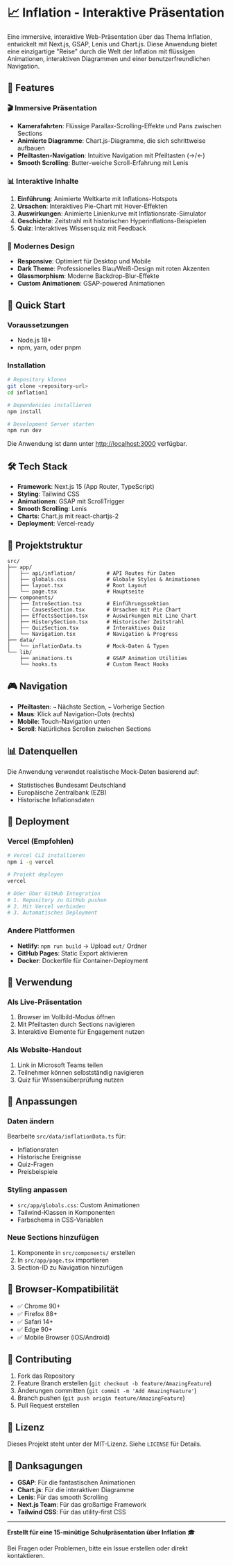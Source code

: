# 📈 Inflation - Interaktive Präsentation

Eine immersive, interaktive Web-Präsentation über das Thema Inflation, entwickelt mit Next.js, GSAP, Lenis und Chart.js. Diese Anwendung bietet eine einzigartige "Reise" durch die Welt der Inflation mit flüssigen Animationen, interaktiven Diagrammen und einer benutzerfreundlichen Navigation.

## 🌟 Features

### 🎬 Immersive Präsentation
- **Kamerafahrten**: Flüssige Parallax-Scrolling-Effekte und Pans zwischen Sections
- **Animierte Diagramme**: Chart.js-Diagramme, die sich schrittweise aufbauen
- **Pfeiltasten-Navigation**: Intuitive Navigation mit Pfeiltasten (→/←)
- **Smooth Scrolling**: Butter-weiche Scroll-Erfahrung mit Lenis

### 📊 Interaktive Inhalte
1. **Einführung**: Animierte Weltkarte mit Inflations-Hotspots
2. **Ursachen**: Interaktives Pie-Chart mit Hover-Effekten
3. **Auswirkungen**: Animierte Linienkurve mit Inflationsrate-Simulator
4. **Geschichte**: Zeitstrahl mit historischen Hyperinflations-Beispielen
5. **Quiz**: Interaktives Wissensquiz mit Feedback

### 🎨 Modernes Design
- **Responsive**: Optimiert für Desktop und Mobile
- **Dark Theme**: Professionelles Blau/Weiß-Design mit roten Akzenten
- **Glassmorphism**: Moderne Backdrop-Blur-Effekte
- **Custom Animationen**: GSAP-powered Animationen

## 🚀 Quick Start

### Voraussetzungen
- Node.js 18+
- npm, yarn, oder pnpm

### Installation

```bash
# Repository klonen
git clone <repository-url>
cd inflation1

# Dependencies installieren
npm install

# Development Server starten
npm run dev
```

Die Anwendung ist dann unter [http://localhost:3000](http://localhost:3000) verfügbar.

## 🛠️ Tech Stack

- **Framework**: Next.js 15 (App Router, TypeScript)
- **Styling**: Tailwind CSS
- **Animationen**: GSAP mit ScrollTrigger
- **Smooth Scrolling**: Lenis
- **Charts**: Chart.js mit react-chartjs-2
- **Deployment**: Vercel-ready

## 📁 Projektstruktur

```
src/
├── app/
│   ├── api/inflation/          # API Routes für Daten
│   ├── globals.css             # Globale Styles & Animationen
│   ├── layout.tsx              # Root Layout
│   └── page.tsx                # Hauptseite
├── components/
│   ├── IntroSection.tsx        # Einführungssektion
│   ├── CausesSection.tsx       # Ursachen mit Pie Chart
│   ├── EffectsSection.tsx      # Auswirkungen mit Line Chart
│   ├── HistorySection.tsx      # Historischer Zeitstrahl
│   ├── QuizSection.tsx         # Interaktives Quiz
│   └── Navigation.tsx          # Navigation & Progress
├── data/
│   └── inflationData.ts        # Mock-Daten & Typen
└── lib/
    ├── animations.ts           # GSAP Animation Utilities
    └── hooks.ts                # Custom React Hooks
```

## 🎮 Navigation

- **Pfeiltasten**: `→` Nächste Section, `←` Vorherige Section
- **Maus**: Klick auf Navigation-Dots (rechts)
- **Mobile**: Touch-Navigation unten
- **Scroll**: Natürliches Scrollen zwischen Sections

## 📊 Datenquellen

Die Anwendung verwendet realistische Mock-Daten basierend auf:
- Statistisches Bundesamt Deutschland
- Europäische Zentralbank (EZB)
- Historische Inflationsdaten

## 🚀 Deployment

### Vercel (Empfohlen)

```bash
# Vercel CLI installieren
npm i -g vercel

# Projekt deployen
vercel

# Oder über GitHub Integration
# 1. Repository zu GitHub pushen
# 2. Mit Vercel verbinden
# 3. Automatisches Deployment
```

### Andere Plattformen
- **Netlify**: `npm run build` → Upload `out/` Ordner
- **GitHub Pages**: Static Export aktivieren
- **Docker**: Dockerfile für Container-Deployment

## 🎯 Verwendung

### Als Live-Präsentation
1. Browser im Vollbild-Modus öffnen
2. Mit Pfeiltasten durch Sections navigieren
3. Interaktive Elemente für Engagement nutzen

### Als Website-Handout
1. Link in Microsoft Teams teilen
2. Teilnehmer können selbstständig navigieren
3. Quiz für Wissensüberprüfung nutzen

## 🔧 Anpassungen

### Daten ändern
Bearbeite `src/data/inflationData.ts` für:
- Inflationsraten
- Historische Ereignisse
- Quiz-Fragen
- Preisbeispiele

### Styling anpassen
- `src/app/globals.css`: Custom Animationen
- Tailwind-Klassen in Komponenten
- Farbschema in CSS-Variablen

### Neue Sections hinzufügen
1. Komponente in `src/components/` erstellen
2. In `src/app/page.tsx` importieren
3. Section-ID zu Navigation hinzufügen

## 📱 Browser-Kompatibilität

- ✅ Chrome 90+
- ✅ Firefox 88+
- ✅ Safari 14+
- ✅ Edge 90+
- ✅ Mobile Browser (iOS/Android)

## 🤝 Contributing

1. Fork das Repository
2. Feature Branch erstellen (`git checkout -b feature/AmazingFeature`)
3. Änderungen committen (`git commit -m 'Add AmazingFeature'`)
4. Branch pushen (`git push origin feature/AmazingFeature`)
5. Pull Request erstellen

## 📄 Lizenz

Dieses Projekt steht unter der MIT-Lizenz. Siehe `LICENSE` für Details.

## 🙏 Danksagungen

- **GSAP**: Für die fantastischen Animationen
- **Chart.js**: Für die interaktiven Diagramme
- **Lenis**: Für das smooth Scrolling
- **Next.js Team**: Für das großartige Framework
- **Tailwind CSS**: Für das utility-first CSS

---

**Erstellt für eine 15-minütige Schulpräsentation über Inflation** 🎓

Bei Fragen oder Problemen, bitte ein Issue erstellen oder direkt kontaktieren.
